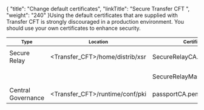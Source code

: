 {
    "title": "Change default certificates",
    "linkTitle": "Secure Transfer CFT ",
    "weight": "240"
}Using the default certificates that are supplied with <span class="mc-variable axway_variables.Component_Short_Name variable">Transfer CFT</span> is strongly discouraged in a production environment. You should use your own certificates to enhance security.

<table>
   <thead>
      <tr>
<th class="TableStyle-SynchTableStyle_interop-HeadE-Column1-Header1" style="font-size: 9pt">Type         </th>
<th class="TableStyle-SynchTableStyle_interop-HeadE-Column1-Header1" style="font-size: 9pt">Location         </th>
<th class="TableStyle-SynchTableStyle_interop-HeadE-Column1-Header1" style="font-size: 9pt">Certificate         </th>
<th class="TableStyle-SynchTableStyle_interop-HeadD-Column1-Header1" style="font-size: 9pt">Expires         </th>
      </tr>
   </thead>
   <tbody>
      <tr>
         <td><span class="mc-variable suite_variables.SecureRelayName variable">Secure Relay</span>         </td>
         <td>&lt;Transfer_CFT&gt;/home/distrib/xsr         </td>
         <td><p>SecureRelayCA.pem</p>         </td>
         <td>November 2021         </td>
      </tr>
      <tr>
         <td>          </td>
         <td>          </td>
         <td>SecureRelayMasterAgent.p12         </td>
         <td>November 2021         </td>
      </tr>
      <tr>
         <td><span class="mc-variable suite_variables.Central_GovernanceName variable">Central Governance</span>         </td>
         <td>&lt;Transfer_CFT&gt;/runtime/conf/pki         </td>
         <td>passportCA.pem         </td>
         <td>November 2019         </td>
      </tr>
   </tbody>
</table>
